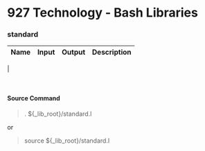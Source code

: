 # **927 Technology - Bash Libraries**

### standard

|Name|Input|Output|Description|
|:---|:-|:-|:-------------|
|

&nbsp;
#### Source Command
> . ${_lib_root}/standard.l

or

> source ${_lib_root}/standard.l